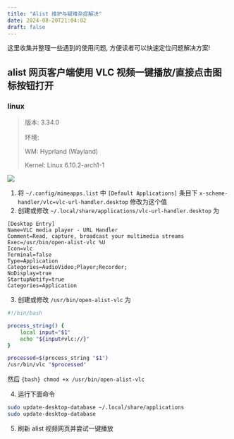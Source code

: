 ```yaml
---
title: "Alist 维护与疑难杂症解决"
date: 2024-08-20T21:04:02
draft: false
---
```


这里收集并整理一些遇到的使用问题, 方便读者可以快速定位问题解决方案!

<!--more-->

## alist 网页客户端使用 VLC 视频一键播放/直接点击图标按钮打开

### linux

> 版本: 3.34.0
>
> 环境:
>
> WM: Hyprland (Wayland)
>
> Kernel: Linux 6.10.2-arch1-1

![](8ECAFD58663042ADB5FECF5A411B3751_MD5.webp)

1. 将 `~/.config/mimeapps.list` 中 `[Default Applications]` 条目下 `x-scheme-handler/vlc=vlc-url-handler.desktop` 修改为这个值
2. 创建或修改 `~/.local/share/applications/vlc-url-handler.desktop` 为

```
[Desktop Entry]
Name=VLC media player - URL Handler
Comment=Read, capture, broadcast your multimedia streams
Exec=/usr/bin/open-alist-vlc %U
Icon=vlc
Terminal=false
Type=Application
Categories=AudioVideo;Player;Recorder;
NoDisplay=true
StartupNotify=true
Categories=Application
```

3. 创建或修改 `/usr/bin/open-alist-vlc` 为

```bash
#!/bin/bash

process_string() {
    local input="$1"
    echo "${input#vlc://}"
}

processed=$(process_string "$1")
/usr/bin/vlc "$processed"
```

然后 `{bash} chmod +x /usr/bin/open-alist-vlc`

4. 运行下面命令

```bash
sudo update-desktop-database ~/.local/share/applications
sudo update-desktop-database

```

5. 刷新 alist 视频网页并尝试一键播放

